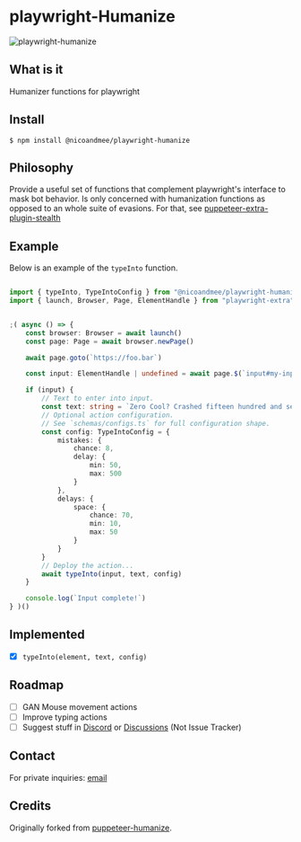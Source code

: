 # playwright-Humanize

![playwright-humanize](https://i.imgur.com/6yTUz3E.png)

## What is it

Humanizer functions for playwright

## Install

```shell
$ npm install @nicoandmee/playwright-humanize
```

## Philosophy

Provide a useful set of functions that complement playwright's interface to mask bot behavior. Is only concerned with humanization functions as opposed to an whole suite of evasions. For that, see [puppeteer-extra-plugin-stealth](https://github.com/berstend/puppeteer-extra)

## Example

Below is an example of the `typeInto` function.

```typescript

import { typeInto, TypeIntoConfig } from "@nicoandmee/playwright-humanize"
import { launch, Browser, Page, ElementHandle } from "playwright-extra"


;( async () => {
    const browser: Browser = await launch()
    const page: Page = await browser.newPage()

    await page.goto(`https://foo.bar`)

    const input: ElementHandle | undefined = await page.$(`input#my-input`)

    if (input) {
        // Text to enter into input.
        const text: string = `Zero Cool? Crashed fifteen hundred and seven computers in one day? Biggest crash in history, front page New York Times August 10th, 1988. I thought you was black, man. YO THIS IS ZERO COOL!`
        // Optional action configuration.
        // See `schemas/configs.ts` for full configuration shape.
        const config: TypeIntoConfig = {
            mistakes: {
                chance: 8,
                delay: {
                    min: 50,
                    max: 500
                }
            },
            delays: {
                space: {
                    chance: 70,
                    min: 10,
                    max: 50
                }
            }
        }
        // Deploy the action...
        await typeInto(input, text, config)
    }

    console.log(`Input complete!`)
} )()


```

## Implemented

- [x] `typeInto(element, text, config)`

## Roadmap

- [ ] GAN Mouse movement actions
- [ ] Improve typing actions
- [ ] Suggest stuff in [Discord](https://extra.community/) or [Discussions](https://github.com/nicoandmee/playwright-humanize/discussions) (Not Issue Tracker)

## Contact
For private inquiries: [email](mailto:nico@omg.lol)

## Credits

Originally forked from [puppeteer-humanize](https://github.com/nicoandmee/puppeteer-humanize).
